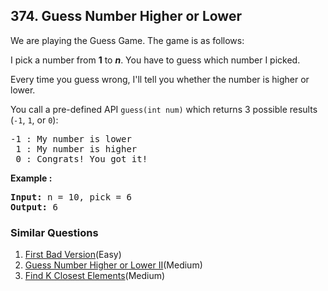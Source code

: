 ## 374. Guess Number Higher or Lower

<p>We are playing the Guess Game. The game is as follows:</p>

<p>I pick a number from <b>1</b> to <b><i>n</i></b>. You have to guess which number I picked.</p>

<p>Every time you guess wrong, I&#39;ll tell you whether the number is higher or lower.</p>

<p>You call a pre-defined API <code>guess(int num)</code> which returns 3 possible results (<code>-1</code>, <code>1</code>, or <code>0</code>):</p>

<pre>
-1 : My number is lower
 1 : My number is higher
 0 : Congrats! You got it!
</pre>

<p><strong>Example :</strong></p>

<div>
<pre>
<strong>Input: </strong>n = <span id="example-input-1-1">10</span>, pick = <span id="example-input-1-2">6</span>
<strong>Output: </strong><span id="example-output-1">6</span>
</pre>
</div>


### Similar Questions
  1. [First Bad Version](https://github.com/openset/leetcode/tree/master/solution/first-bad-version)(Easy)
  1. [Guess Number Higher or Lower II](https://github.com/openset/leetcode/tree/master/solution/guess-number-higher-or-lower-ii)(Medium)
  1. [Find K Closest Elements](https://github.com/openset/leetcode/tree/master/solution/find-k-closest-elements)(Medium)
